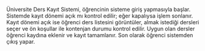 Üniversite Ders Kayıt Sistemi, öğrencinin sisteme giriş yapmasıyla başlar. Sistemde kayıt dönemi açık mı kontrol edilir; eğer kapalıysa işlem sonlanır. Kayıt dönemi açık ise öğrenci ders listesini görüntüler, almak istediği dersleri seçer ve ön koşullar ile kontenjan durumu kontrol edilir. Uygun olan dersler öğrenci kaydına eklenir ve kayıt tamamlanır. Son olarak öğrenci sistemden çıkış yapar.

